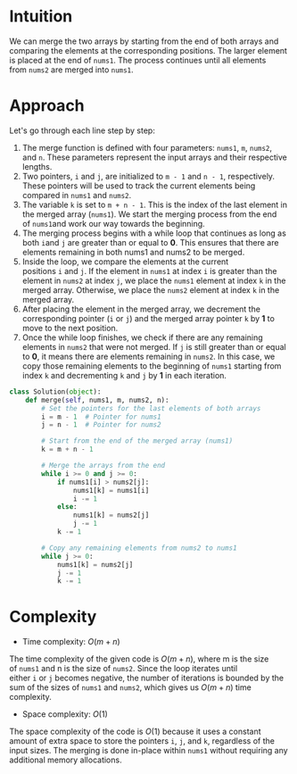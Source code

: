 # **Intuition**

We can merge the two arrays by starting from the end of both arrays and comparing the elements at the corresponding positions. The larger element is placed at the end of `nums1`. The process continues until all elements from `nums2` are merged into `nums1`.

# **Approach**

Let's go through each line step by step:

1. The merge function is defined with four parameters: `nums1`, `m`, `nums2`, and `n`. These parameters represent the input arrays and their respective lengths.
2. Two pointers, `i` and `j`, are initialized to `m - 1` and `n - 1`, respectively. These pointers will be used to track the current elements being compared in `nums1` and `nums2`.
3. The variable `k` is set to `m + n - 1`. This is the index of the last element in the merged array (`nums1`). We start the merging process from the end of `nums1`and work our way towards the beginning.
4. The merging process begins with a while loop that continues as long as both `i`and `j` are greater than or equal to **0**. This ensures that there are elements remaining in both nums1 and nums2 to be merged.
5. Inside the loop, we compare the elements at the current positions `i` and `j`. If the element in `nums1` at index `i` is greater than the element in `nums2` at index `j`, we place the `nums1` element at index `k` in the merged array. Otherwise, we place the `nums2` element at index `k` in the merged array.
6. After placing the element in the merged array, we decrement the corresponding pointer (`i` or `j`) and the merged array pointer `k` by **1** to move to the next position.
7. Once the while loop finishes, we check if there are any remaining elements in `nums2` that were not merged. If `j` is still greater than or equal to **0**, it means there are elements remaining in `nums2`. In this case, we copy those remaining elements to the beginning of `nums1` starting from index `k` and decrementing `k` and `j` by **1** in each iteration.

```py
class Solution(object):
    def merge(self, nums1, m, nums2, n):
        # Set the pointers for the last elements of both arrays
        i = m - 1  # Pointer for nums1
        j = n - 1  # Pointer for nums2

        # Start from the end of the merged array (nums1)
        k = m + n - 1

        # Merge the arrays from the end
        while i >= 0 and j >= 0:
            if nums1[i] > nums2[j]:
                nums1[k] = nums1[i]
                i -= 1
            else:
                nums1[k] = nums2[j]
                j -= 1
            k -= 1

        # Copy any remaining elements from nums2 to nums1
        while j >= 0:
            nums1[k] = nums2[j]
            j -= 1
            k -= 1
```

# **Complexity**

- Time complexity: $O(m+n)$

The time complexity of the given code is $O(m + n)$, where m is the size of `nums1` and n is the size of `nums2`. Since the loop iterates until either `i` or `j` becomes negative, the number of iterations is bounded by the sum of the sizes of `nums1` and `nums2`, which gives us $O(m+n)$ time complexity.

- Space complexity: $O(1)$

The space complexity of the code is $O(1)$ because it uses a constant amount of extra space to store the pointers `i`, `j`, and `k`, regardless of the input sizes. The merging is done in-place within `nums1` without requiring any additional memory allocations.
